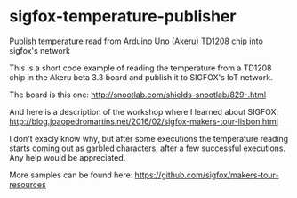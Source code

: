 # sigfox-temperature-publisher
Publish temperature read from Arduino Uno (Akeru) TD1208 chip into sigfox's network

This is a short code example of reading the temperature from a TD1208 chip in the Akeru beta 3.3 board and publish it to SIGFOX's IoT network.

The board is this one: http://snootlab.com/shields-snootlab/829-.html

And here is a description of the workshop where I learned about SIGFOX: http://blog.joaopedromartins.net/2016/02/sigfox-makers-tour-lisbon.html


I don't exacly know why, but after some executions the temperature reading starts coming out as garbled characters, after a few successful executions. Any help would be appreciated.

More samples can be found here: https://github.com/sigfox/makers-tour-resources

